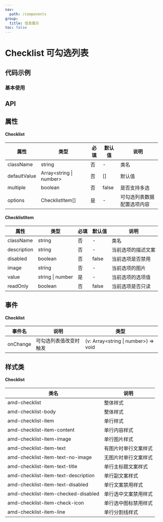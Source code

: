 ```yaml
---
nav:
  path: /components
group:
  title: 信息展示
toc: false
---
```


# Checklist 可勾选列表

## 代码示例

### 基本使用
<code src='../../demo/pages/Checklist'></code>

## API 

## 属性 

#### Checklist

| 属性 | 类型 | 必填 | 默认值 | 说明 |
| -----|-----|-----|-----|----- |
| className | string | 否 | - | 类名 |
| defaultValue | Array<string &verbar; number> | 否 | [] | 默认值 |
| multiple | boolean | 否 | false | 是否支持多选 |
| options | ChecklistItem[] | 是 | - | 可勾选列表数据配置选项内容 |

 #### ChecklistItem

| 属性 | 类型 | 必填 | 默认值 | 说明 |
| -----|-----|-----|-----|----- |
| className | string | 否 | - | 类名 |
| description | string | 否 | - | 当前选项的描述文案 |
| disabled | boolean | 否 | false | 当前选项是否禁用 |
| image | string | 否 | - | 当前选项的图片 |
| value | string &verbar; number | 是 | - | 当前选项的选项值 |
| readOnly | boolean | 否 | false | 当前选项是否只读 |

## 事件 

#### Checklist

| 事件名 | 说明 | 类型 |
| -----|-----|----- |
| onChange | 可勾选列表值改变时触发 | (v: Array<string &verbar; number>) => void |


## 样式类 

#### Checklist

| 类名 | 说明 |
| -----|----- |
| amd-checklist | 整体样式 |
| amd-checklist-body | 整体样式 |
| amd-checklist-item | 单行样式 |
| amd-checklist-item-content | 单行内容样式 |
| amd-checklist-item-image | 单行图片样式 |
| amd-checklist-item-text | 有图片时单行文案样式 |
| amd-checklist-item-text-no-image | 无图片时单行文案样式 |
| amd-checklist-item-text-title | 单行主标题文案样式 |
| amd-checklist-item-text-description | 单行副文案样式 |
| amd-checklist-item-text-disabled | 单行文案禁用样式 |
| amd-checklist-item-checked-disabled | 单行选中文案禁用样式 |
| amd-checklist-item-check-icon | 单行选中图标禁用样式 |
| amd-checklist-item-line | 单行分割线样式 |


